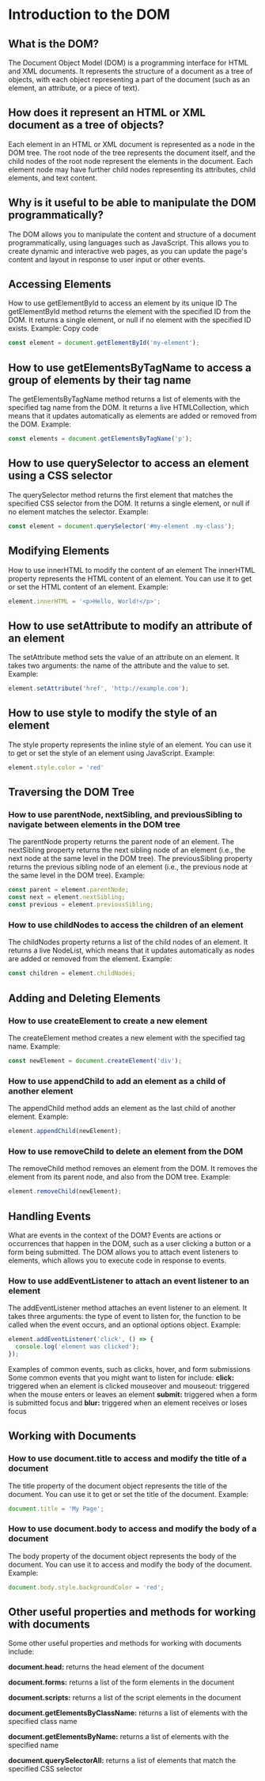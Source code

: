 
# Introduction to the DOM
## What is the DOM?
The Document Object Model (DOM) is a programming interface for HTML and XML documents. It represents the structure of a document as a tree of objects, with each object representing a part of the document (such as an element, an attribute, or a piece of text).

## How does it represent an HTML or XML document as a tree of objects?

Each element in an HTML or XML document is represented as a node in the DOM tree. The root node of the tree represents the document itself, and the child nodes of the root node represent the elements in the document. Each element node may have further child nodes representing its attributes, child elements, and text content.
## Why is it useful to be able to manipulate the DOM programmatically?
The DOM allows you to manipulate the content and structure of a document programmatically, using languages such as JavaScript. This allows you to create dynamic and interactive web pages, as you can update the page's content and layout in response to user input or other events.
## Accessing Elements
How to use getElementById to access an element by its unique ID
The getElementById method returns the element with the specified ID from the DOM. It returns a single element, or null if no element with the specified ID exists.
Example:
Copy code
```js
const element = document.getElementById('my-element');
```
## How to use getElementsByTagName to access a group of elements by their tag name

The getElementsByTagName method returns a list of elements with the specified tag name from the DOM. It returns a live HTMLCollection, which means that it updates automatically as elements are added or removed from the DOM.
Example:
```js
const elements = document.getElementsByTagName('p');
```
## How to use querySelector to access an element using a CSS selector

The querySelector method returns the first element that matches the specified CSS selector from the DOM. It returns a single element, or null if no element matches the selector.
Example:
```js
const element = document.querySelector('#my-element .my-class');
```
## Modifying Elements
How to use innerHTML to modify the content of an element
The innerHTML property represents the HTML content of an element. You can use it to get or set the HTML content of an element.
Example:
```js
element.innerHTML = '<p>Hello, World!</p>';
```
## How to use setAttribute to modify an attribute of an element
The setAttribute method sets the value of an attribute on an element. It takes two arguments: the name of the attribute and the value to set.
Example:
```js
element.setAttribute('href', 'http://example.com');
```
## How to use style to modify the style of an element
The style property represents the inline style of an element. You can use it to get or set the style of an element using JavaScript.
Example:
```js
element.style.color = 'red'
```

## Traversing the DOM Tree
### How to use parentNode, nextSibling, and previousSibling to navigate between elements in the DOM tree

The parentNode property returns the parent node of an element.
The nextSibling property returns the next sibling node of an element (i.e., the next node at the same level in the DOM tree).
The previousSibling property returns the previous sibling node of an element (i.e., the previous node at the same level in the DOM tree).
Example:
```js
const parent = element.parentNode;
const next = element.nextSibling;
const previous = element.previousSibling;
```
### How to use childNodes to access the children of an element
The childNodes property returns a list of the child nodes of an element. It returns a live NodeList, which means that it updates automatically as nodes are added or removed from the element.
Example:
```js
const children = element.childNodes;
```
## Adding and Deleting Elements
### How to use createElement to create a new element
The createElement method creates a new element with the specified tag name.
Example:
```js
const newElement = document.createElement('div');
```
### How to use appendChild to add an element as a child of another element
The appendChild method adds an element as the last child of another element.
Example:
```js
element.appendChild(newElement);
```
### How to use removeChild to delete an element from the DOM
The removeChild method removes an element from the DOM. It removes the element from its parent node, and also from the DOM tree.
Example:
```js
element.removeChild(newElement);
```
## Handling Events
What are events in the context of the DOM?
Events are actions or occurrences that happen in the DOM, such as a user clicking a button or a form being submitted. The DOM allows you to attach event listeners to elements, which allows you to execute code in response to events.
### How to use addEventListener to attach an event listener to an element
The addEventListener method attaches an event listener to an element. It takes three arguments: the type of event to listen for, the function to be called when the event occurs, and an optional options object.
Example:
```js
element.addEventListener('click', () => {
  console.log('element was clicked');
});
```
Examples of common events, such as clicks, hover, and form submissions
Some common events that you might want to listen for include:
**click:** triggered when an element is clicked
mouseover and mouseout: triggered when the mouse enters or leaves an element
**submit:** triggered when a form is submitted
focus and
**blur:** triggered when an element receives or loses focus
## Working with Documents
### How to use document.title to access and modify the title of a document
The title property of the document object represents the title of the document. You can use it to get or set the title of the document.
Example:
```js
document.title = 'My Page';
```
### How to use document.body to access and modify the body of a document
The body property of the document object represents the body of the document. You can use it to access and modify the body of the document.
Example:
```js
document.body.style.backgroundColor = 'red';
```
## Other useful properties and methods for working with documents
Some other useful properties and methods for working with documents include:

**document.head:** returns the head element of the document

**document.forms:** returns a list of the form elements in the document

**document.scripts:** returns a list of the script elements in the document

**document.getElementsByClassName:** returns a list of elements with the specified class name

**document.getElementsByName:** returns a list of elements with the specified name

**document.querySelectorAll:** returns a list of elements that match the specified CSS selector

